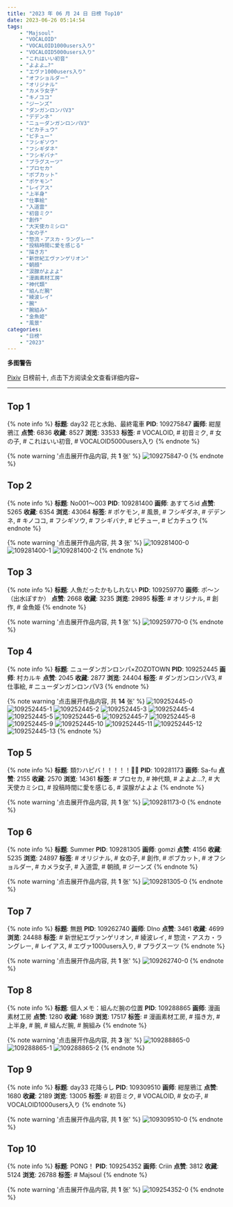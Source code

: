 ```yaml
---
title: "2023 年 06 月 24 日 日榜 Top10"
date: 2023-06-26 05:14:54
tags:
    - "Majsoul"
    - "VOCALOID"
    - "VOCALOID1000users入り"
    - "VOCALOID5000users入り"
    - "これはいい初音"
    - "よよよ…?"
    - "エヴァ1000users入り"
    - "オフショルダー"
    - "オリジナル"
    - "カメラ女子"
    - "キノココ"
    - "ジーンズ"
    - "ダンガンロンパV3"
    - "デデンネ"
    - "ニューダンガンロンパV3"
    - "ピカチュウ"
    - "ピチュー"
    - "フシギソウ"
    - "フシギダネ"
    - "フシギバナ"
    - "プラグスーツ"
    - "プロセカ"
    - "ボブカット"
    - "ポケモン"
    - "レイアス"
    - "上半身"
    - "仕事絵"
    - "入道雲"
    - "初音ミク"
    - "創作"
    - "大天使カミシロ"
    - "女の子"
    - "惣流・アスカ・ラングレー"
    - "投稿時間に愛を感じる"
    - "描き方"
    - "新世紀エヴァンゲリオン"
    - "朝顔"
    - "涙腺がよよよ"
    - "漫画素材工房"
    - "神代類"
    - "組んだ腕"
    - "綾波レイ"
    - "腕"
    - "腕組み"
    - "金魚姫"
    - "風景"
categories:
    - "日榜"
    - "2023"
---
```


<i class="fa fa-triangle-exclamation"></i>**多图警告**<i class="fa fa-triangle-exclamation"></i>

[Pixiv](https://www.pixiv.net/) 日榜前十, 点击下方阅读全文查看详细内容~

<!-- more -->

---

## Top 1

{% note info %}
**标题**: day32 花と水飴、最終電車
**PID**: 109275847 **画师**: 紺屋鴉江
**点赞**: 6836 **收藏**: 8527 **浏览**: 33533
**标签**: # VOCALOID, # 初音ミク, # 女の子, # これはいい初音, # VOCALOID5000users入り
{% endnote %}

{% note warning '点击展开作品内容, 共 **1** 张' %}
![109275847-0](https://i.pixiv.re/img-original/img/2023/06/23/21/28/36/109275847_p0.jpg)
{% endnote %}

## Top 2

{% note info %}
**标题**: No001～003
**PID**: 109281400 **画师**: あすてろid
**点赞**: 5265 **收藏**: 6354 **浏览**: 43064
**标签**: # ポケモン, # 風景, # フシギダネ, # デデンネ, # キノココ, # フシギソウ, # フシギバナ, # ピチュー, # ピカチュウ
{% endnote %}

{% note warning '点击展开作品内容, 共 **3** 张' %}
![109281400-0](https://i.pixiv.re/img-original/img/2023/06/24/00/01/02/109281400_p0.jpg)
![109281400-1](https://i.pixiv.re/img-original/img/2023/06/24/00/01/02/109281400_p1.jpg)
![109281400-2](https://i.pixiv.re/img-original/img/2023/06/24/00/01/02/109281400_p2.jpg)
{% endnote %}

## Top 3

{% note info %}
**标题**: 人魚だったかもしれない
**PID**: 109259770 **画师**: ポ～ン（出水ぽすか）
**点赞**: 2668 **收藏**: 3235 **浏览**: 29895
**标签**: # オリジナル, # 創作, # 金魚姫
{% endnote %}

{% note warning '点击展开作品内容, 共 **1** 张' %}
![109259770-0](https://i.pixiv.re/img-original/img/2023/06/23/07/30/01/109259770_p0.jpg)
{% endnote %}

## Top 4

{% note info %}
**标题**: ニューダンガンロンパ×ZOZOTOWN
**PID**: 109252445 **画师**: 村カルキ
**点赞**: 2045 **收藏**: 2877 **浏览**: 24404
**标签**: # ダンガンロンパV3, # 仕事絵, # ニューダンガンロンパV3
{% endnote %}

{% note warning '点击展开作品内容, 共 **14** 张' %}
![109252445-0](https://i.pixiv.re/img-original/img/2023/06/23/17/59/56/109252445_p0.jpg)
![109252445-1](https://i.pixiv.re/img-original/img/2023/06/23/17/59/56/109252445_p1.jpg)
![109252445-2](https://i.pixiv.re/img-original/img/2023/06/23/17/59/56/109252445_p2.jpg)
![109252445-3](https://i.pixiv.re/img-original/img/2023/06/23/17/59/56/109252445_p3.jpg)
![109252445-4](https://i.pixiv.re/img-original/img/2023/06/23/17/59/56/109252445_p4.jpg)
![109252445-5](https://i.pixiv.re/img-original/img/2023/06/23/17/59/56/109252445_p5.jpg)
![109252445-6](https://i.pixiv.re/img-original/img/2023/06/23/17/59/56/109252445_p6.jpg)
![109252445-7](https://i.pixiv.re/img-original/img/2023/06/23/17/59/56/109252445_p7.jpg)
![109252445-8](https://i.pixiv.re/img-original/img/2023/06/23/17/59/56/109252445_p8.jpg)
![109252445-9](https://i.pixiv.re/img-original/img/2023/06/23/17/59/56/109252445_p9.jpg)
![109252445-10](https://i.pixiv.re/img-original/img/2023/06/23/17/59/56/109252445_p10.jpg)
![109252445-11](https://i.pixiv.re/img-original/img/2023/06/23/17/59/56/109252445_p11.jpg)
![109252445-12](https://i.pixiv.re/img-original/img/2023/06/23/17/59/56/109252445_p12.jpg)
![109252445-13](https://i.pixiv.re/img-original/img/2023/06/23/17/59/56/109252445_p13.jpg)
{% endnote %}

## Top 5

{% note info %}
**标题**: 類ｸﾝハピバ！！！！！🎂🎉
**PID**: 109281173 **画师**: Sa-fu
**点赞**: 2155 **收藏**: 2570 **浏览**: 14361
**标签**: # プロセカ, # 神代類, # よよよ…?, # 大天使カミシロ, # 投稿時間に愛を感じる, # 涙腺がよよよ
{% endnote %}

{% note warning '点击展开作品内容, 共 **1** 张' %}
![109281173-0](https://i.pixiv.re/img-original/img/2023/06/24/00/00/03/109281173_p0.jpg)
{% endnote %}

## Top 6

{% note info %}
**标题**: Summer
**PID**: 109281305 **画师**: gomzi
**点赞**: 4156 **收藏**: 5235 **浏览**: 24897
**标签**: # オリジナル, # 女の子, # 創作, # ボブカット, # オフショルダー, # カメラ女子, # 入道雲, # 朝顔, # ジーンズ
{% endnote %}

{% note warning '点击展开作品内容, 共 **1** 张' %}
![109281305-0](https://i.pixiv.re/img-original/img/2023/06/24/00/00/32/109281305_p0.jpg)
{% endnote %}

## Top 7

{% note info %}
**标题**: 無題
**PID**: 109262740 **画师**: DIno
**点赞**: 3461 **收藏**: 4699 **浏览**: 24488
**标签**: # 新世紀エヴァンゲリオン, # 綾波レイ, # 惣流・アスカ・ラングレー, # レイアス, # エヴァ1000users入り, # プラグスーツ
{% endnote %}

{% note warning '点击展开作品内容, 共 **1** 张' %}
![109262740-0](https://i.pixiv.re/img-original/img/2023/06/23/11/32/05/109262740_p0.jpg)
{% endnote %}

## Top 8

{% note info %}
**标题**: 個人メモ：組んだ腕の位置
**PID**: 109288865 **画师**: 漫画素材工房
**点赞**: 1280 **收藏**: 1689 **浏览**: 17517
**标签**: # 漫画素材工房, # 描き方, # 上半身, # 腕, # 組んだ腕, # 腕組み
{% endnote %}

{% note warning '点击展开作品内容, 共 **3** 张' %}
![109288865-0](https://i.pixiv.re/img-original/img/2023/06/24/07/00/04/109288865_p0.jpg)
![109288865-1](https://i.pixiv.re/img-original/img/2023/06/24/07/00/04/109288865_p1.jpg)
![109288865-2](https://i.pixiv.re/img-original/img/2023/06/24/07/00/04/109288865_p2.jpg)
{% endnote %}

## Top 9

{% note info %}
**标题**: day33 花降らし
**PID**: 109309510 **画师**: 紺屋鴉江
**点赞**: 1680 **收藏**: 2189 **浏览**: 13005
**标签**: # 初音ミク, # VOCALOID, # 女の子, # VOCALOID1000users入り
{% endnote %}

{% note warning '点击展开作品内容, 共 **1** 张' %}
![109309510-0](https://i.pixiv.re/img-original/img/2023/06/24/22/02/35/109309510_p0.jpg)
{% endnote %}

## Top 10

{% note info %}
**标题**: PONG！
**PID**: 109254352 **画师**: Criin
**点赞**: 3812 **收藏**: 5124 **浏览**: 26788
**标签**: # Majsoul
{% endnote %}

{% note warning '点击展开作品内容, 共 **1** 张' %}
![109254352-0](https://i.pixiv.re/img-original/img/2023/06/23/01/01/33/109254352_p0.jpg)
{% endnote %}
